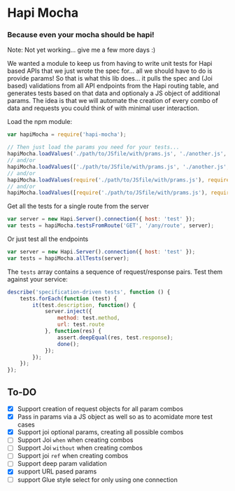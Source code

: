 # Hapi Mocha
### Because even your mocha should be hapi!

Note: Not yet working... give me a few more days :)

We wanted a module to keep us from having to write unit tests for Hapi based APIs that we just wrote the spec for... all we should have to do is provide params!
So that is what this lib does... it pulls the spec and (Joi based) validations from all API endpoints from the Hapi routing table, and generates tests based on that data and optionaly a JS object of additional params.
The idea is that we will automate the creation of every combo of data and requests you could think of with minimal user interaction.


Load the npm module:

```javascript
var hapiMocha = require('hapi-mocha');

// Then just load the params you need for your tests...
hapiMocha.loadValues('./path/to/JSfile/with/prams.js', './another.js', './yetAnother.js');
// and/or
hapiMocha.loadValues(['./path/to/JSfile/with/prams.js', './another.js', './yetAnother.js']);
// and/or
hapiMocha.loadValues(require('./path/to/JSfile/with/prams.js'), require('./another.js'));
// and/or
hapiMocha.loadValues([require('./path/to/JSfile/with/prams.js'), require('./another.js')]);

```

Get all the tests for a single route from the server
```javascript
var server = new Hapi.Server().connection({ host: 'test' });
var tests = hapiMocha.testsFromRoute('GET', '/any/route', server);

```


Or just test all the endpoints
```javascript
var server = new Hapi.Server().connection({ host: 'test' });
var tests = hapiMocha.allTests(server);

```


The `tests` array contains a sequence of request/response pairs.  Test them against your service:

```javascript
describe('specification-driven tests', function () {
    tests.forEach(function (test) {
        it(test.description, function() {
            server.inject({
                method: test.method,
                url: test.route
            }, function(res) {
                assert.deepEqual(res, test.response);
                done();
            });
        });
    });
});
```

## To-DO
- [X] Support creation of request objects for all param combos
- [X] Pass in params via a JS object as well so as to acomidate more test cases
- [X] Support joi optional params, creating all possible combos
- [ ] Support Joi `when` when creating combos
- [ ] Support Joi `without` when creating combos
- [ ] Support joi `ref` when creating combos
- [ ] Support deep param validation
- [X] support URL pased params
- [ ] support Glue style select for only using one connection
